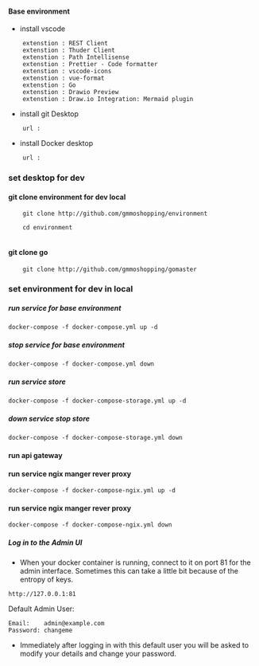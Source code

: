 #### Base environment
- install vscode
```
    extenstion : REST Client
    extenstion : Thuder Client
    extenstion : Path Intellisense
    extenstion : Prettier - Code formatter
    extenstion : vscode-icons
    extenstion : vue-format
    extenstion : Go
    extenstion : Drawio Preview
    extenstion : Draw.io Integration: Mermaid plugin
```
- install git Desktop
```
    url :
```
- install Docker desktop 
```
    url :
```
### set desktop for dev
#### git clone environment for dev local
```
    git clone http://github.com/gmmoshopping/environment

    cd environment
    
```
#### git clone go 
```
    git clone http://github.com/gmmoshopping/gomaster
```

### set environment for dev in local 
##### run service for base environment
```
docker-compose -f docker-compose.yml up -d
```

##### stop service for base environment
```
docker-compose -f docker-compose.yml down
```
##### run service store
```
docker-compose -f docker-compose-storage.yml up -d
```

##### down service stop store 

```
docker-compose -f docker-compose-storage.yml down
```
#### run api gateway
#### run service ngix manger rever proxy 
```
docker-compose -f docker-compose-ngix.yml up -d 
```

#### run service ngix manger rever proxy 
```
docker-compose -f docker-compose-ngix.yml down
```
##### Log in to the Admin UI
-   When your docker container is running, connect to it on port 81 for the admin interface. Sometimes this can take a little bit because of the entropy of keys.
```
http://127.0.0.1:81
```
Default Admin User:
```
Email:    admin@example.com
Password: changeme
```
-   Immediately after logging in with this default user you will be asked to modify your details and change your password.

